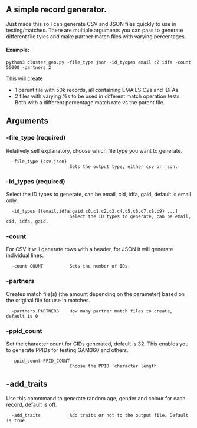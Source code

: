 ## A simple record generator.

Just made this so I can generate CSV and JSON files quickly to use in testing/matches. There are multiple arguments you can pass to generate different file tyles and make partner match files with varying percentages.

#### Example:
```
python3 cluster_gen.py -file_type json -id_tyopes email c2 idfa -count 50000 -partners 2
```
This will create 
- 1 parent file with 50k records, all containing EMAILS C2s and IDFAs.
- 2 files with varying %s to be used in different match operation tests. Both with a different percentage match rate vs the parent file.
   
   
   
## Arguments
### -file_type (required)
Relatively self explanatory, choose which file type you want to generate.
``` 
  -file_type {csv,json}
                        Sets the output type, either csv or json.
```
### -id_types (required)
Select the ID types to generate, can be email, cid, idfa, gaid, default is email only.
``` 
  -id_types [{email,idfa,gaid,c0,c1,c2,c3,c4,c5,c6,c7,c8,c9} ...]
                        Select the ID types to generate, can be email, cid, idfa, gaid.
```
### -count
For CSV it will generate rows with a header, for JSON it will generate individual lines.
```
  -count COUNT          Sets the number of IDs.
```
### -partners
Creates match file(s) (the amount depending on the parameter) based on the original file for use in matches.
```
  -partners PARTNERS    How many partner match files to create, default is 0
```
### -ppid_count 
Set the character count for CIDs generated, default is 32. 
This enables you to generate PPIDs for testing GAM360 and others.
```
  -ppid_count PPID_COUNT
                        Choose the PPID 'character length
```
## -add_traits
Use this commmand to generate random age, gender and colour for each record, default is off.
```
  -add_traits           Add traits or not to the output file. Default is true
```

